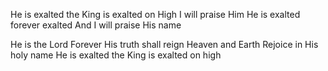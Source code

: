 He is exalted the King is exalted on High
I will praise Him
He is exalted forever exalted
And I will praise His name

He is the Lord
Forever His truth shall reign
Heaven and Earth
Rejoice in His holy name
He is exalted the King is exalted on high

